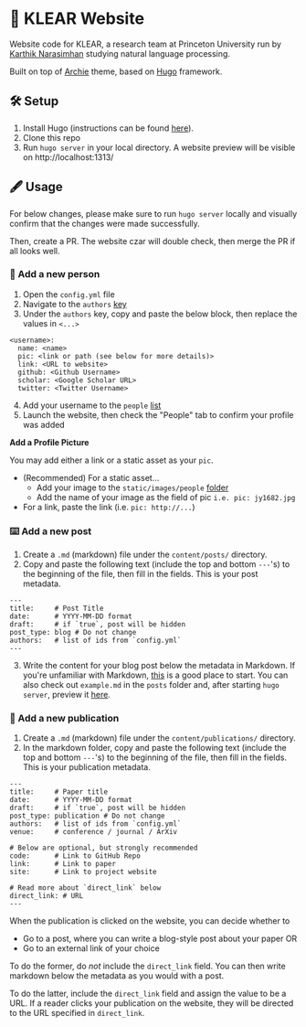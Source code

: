 # 🤖 KLEAR Website

Website code for KLEAR, a research team at Princeton University run by [Karthik Narasimhan](https://www.cs.princeton.edu/~karthikn/) studying natural language processing.

Built on top of [Archie](https://github.com/athul/archie) theme, based on [Hugo](https://gohugo.io/) framework.

## 🛠️ Setup

1. Install Hugo (instructions can be found [here](https://gohugo.io/getting-started/installing/)).
2. Clone this repo
3. Run `hugo server` in your local directory. A website preview will be visible on http://localhost:1313/

## 🖋️ Usage

For below changes, please make sure to run `hugo server` locally and visually confirm that the changes were made successfully.

Then, create a PR. The website czar will double check, then merge the PR if all looks well.

### 👋 Add a new person

1. Open the `config.yml` file
2. Navigate to the `authors` [key](https://github.com/carlosejimenez/lab-website/blob/main/config.yml#L12)
3. Under the `authors` key, copy and paste the below block, then replace the values in `<...>`
```
<username>:
  name: <name>
  pic: <link or path (see below for more details)>
  link: <URL to website>
  github: <Github Username>
  scholar: <Google Scholar URL>
  twitter: <Twitter Username>
```
4. Add your username to the `people` [list](https://github.com/carlosejimenez/lab-website/blob/main/content/people.md)
5. Launch the website, then check the "People" tab to confirm your profile was added

**Add a Profile Picture**

You may add either a link or a static asset as your `pic`.

- (Recommended) For a static asset...
  - Add your image to the `static/images/people` [folder](https://github.com/carlosejimenez/lab-website/tree/main/static/images/people)
  - Add the name of your image as the field of pic `i.e. pic: jy1682.jpg`
- For a link, paste the link (i.e. `pic: http://...`)

### ⌨️ Add a new post

1. Create a `.md` (markdown) file under the `content/posts/` directory.
2. Copy and paste the following text (include the top and bottom `---`'s) to the beginning of the file, then fill in the fields. This is your post metadata.
```
---
title:     # Post Title
date:      # YYYY-MM-DD format
draft:     # if `true`, post will be hidden
post_type: blog # Do not change
authors:   # list of ids from `config.yml`
---
```
3. Write the content for your blog post below the metadata in Markdown. If you're unfamiliar with Markdown, [this]() is a good place to start. You can also check out `example.md` in the `posts` folder and, after starting `hugo server`, preview it [here](http://localhost:1313/posts/example/).

### 📜 Add a new publication

1. Create a `.md` (markdown) file under the `content/publications/` directory.
2. In the markdown folder, copy and paste the following text (include the top and bottom `---`'s) to the beginning of the file, then fill in the fields. This is your publication metadata.
```
---
title:     # Paper title
date:      # YYYY-MM-DD format
draft:     # if `true`, post will be hidden
post_type: publication # Do not change
authors:   # list of ids from `config.yml`
venue:     # conference / journal / ArXiv

# Below are optional, but strongly recommended
code:      # Link to GitHub Repo
link:      # Link to paper
site:      # Link to project website

# Read more about `direct_link` below
direct_link: # URL
---
```

When the publication is clicked on the website, you can decide whether to
* Go to a post, where you can write a blog-style post about your paper OR
* Go to an external link of your choice

To do the former, do *not* include the `direct_link` field. You can then write markdown below the metadata as you would with a post.

To do the latter, include the `direct_link` field and assign the value to be a URL. If a reader clicks your publication on the website, they will be directed to the URL specified in `direct_link`.
